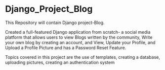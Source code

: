 # Django_Project_Blog
This Repository will contain Django project-Blog.

Created a full-featured Django application from scratch- a social media platform that allows users to view Blogs written by the community, Write your own blog by creating an account, and View, Update your Profile, and Upload a Profile Picture and has a Password Reset Feature.

Topics covered in this project are the use of templates, creating a database, uploading pictures, creating an authentication system
